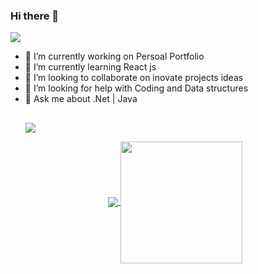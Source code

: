 ### Hi there 👋  
<div align="left"> <a href="https://www.linkedin.com/in/juan-carlos-espinoza-zumbado"><img src="https://img.shields.io/badge/-LinkedIn-2D2B55?style=flat-square&logo=linkedin&logoColor=white"/></a></div>

- 🔭 I’m currently working on Persoal Portfolio
- 🌱 I’m currently learning React js
- 👯 I’m looking to collaborate on inovate projects ideas
- 🤔 I’m looking for help with Coding and Data structures
- 💬 Ask me about .Net | Java
  <!-- - 📫 How to reach me: ...  -- >
<!-- - 😄 Pronouns: ...  -->
<!-- - ⚡ Fun fact: ... -->
 
##

<p>
  <a href="https://github.com/juancespinozazumbado">
   <img align="center" src="https://github-profile-summary-cards.vercel.app/api/cards/profile-details?username=juancespinozazumbado&theme=radical"/>
</p>

<p align="center">
  <a href="https://github.com/juancespinozazumbado">
    <img align="center" src="https://github-readme-stats.vercel.app/api?username=juancespinozazumbado&show_icons=true&hide_border=true&title_color=94b4a4&amp&icon_color=FFFFFF&amp&text_color=FFFFFF&amp&bg_color=000000&count_private=true&include_all_commits=true"/>
  </a>

  <a href="https://github.com/juancespinozazumbado">
    <img align="center" height="195px" src="https://github-readme-stats.vercel.app/api/top-langs/?username=juancespinozazumbado&langs_count=15&text_color=FFFFFF&bg_color=000000&title_color=94b4a4&layout=compact&hide_border=true" />
  </a>
</p>



<br />
<!---    >
<!--
**juancespinozazumbado/juancespinozazumbado** is a ✨ _special_ ✨ repository because its `README.md` (this file) appears on your GitHub profile.

Here are some ideas to get you started:

- 🔭 I’m currently working on ...
- 🌱 I’m currently learning ...
- 👯 I’m looking to collaborate on ...
- 🤔 I’m looking for help with ...
- 💬 Ask me about ...
- 📫 How to reach me: ...
- 😄 Pronouns: ...
- ⚡ Fun fact: ...
-->
